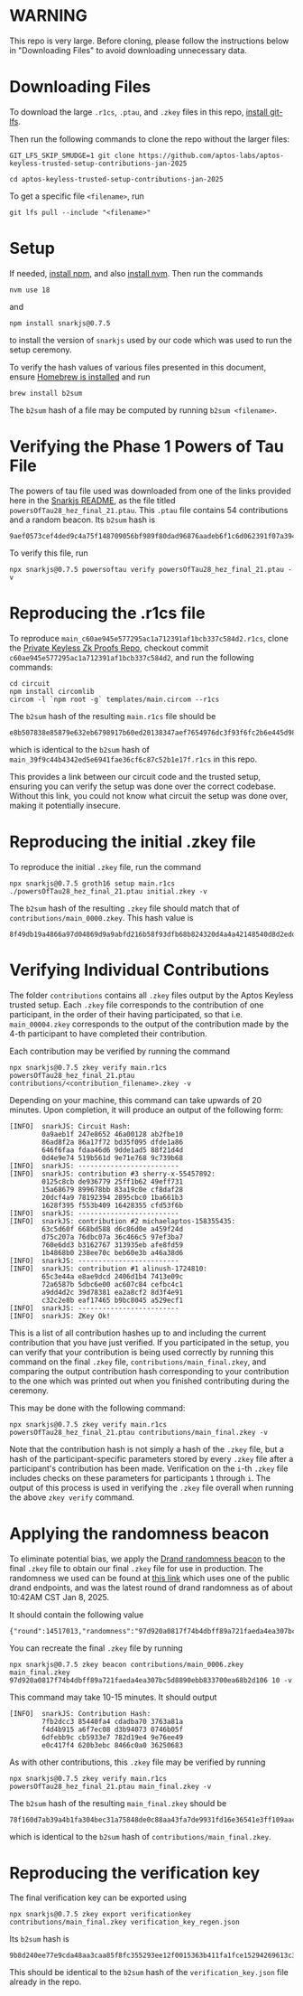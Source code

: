 # WARNING

This repo is very large. Before cloning, please follow the instructions below in "Downloading Files" to avoid downloading unnecessary data. 

# Downloading Files

To download the large `.r1cs`, `.ptau`, and `.zkey` files in this repo, [install git-lfs](https://git-lfs.com/). 

Then run the following commands to clone the repo without the larger files:

```
GIT_LFS_SKIP_SMUDGE=1 git clone https://github.com/aptos-labs/aptos-keyless-trusted-setup-contributions-jan-2025

cd aptos-keyless-trusted-setup-contributions-jan-2025
```

To get a specific file `<filename>`, run

```
git lfs pull --include "<filename>"
```

# Setup

If needed, [install npm](https://docs.npmjs.com/downloading-and-installing-node-js-and-npm), and also [install nvm](https://github.com/nvm-sh/nvm?tab=readme-ov-file#installing-and-updating). Then run the commands

```
nvm use 18
```

and

```
npm install snarkjs@0.7.5
```

to install the version of `snarkjs` used by our code which was used to run the setup ceremony. 

To verify the hash values of various files presented in this document, ensure [Homebrew is installed](https://docs.brew.sh/Installation) and run 

```
brew install b2sum
```

The `b2sum` hash of a file may be computed by running `b2sum <filename>`.

# Verifying the Phase 1 Powers of Tau File

The powers of tau file used was downloaded from one of the links provided here in the [Snarkjs README](https://github.com/iden3/snarkjs/blob/master/README.md#7-prepare-phase-2), as the file titled `powersOfTau28_hez_final_21.ptau`. This `.ptau` file contains 54 contributions and a random beacon. Its `b2sum` hash is 

```
9aef0573cef4ded9c4a75f148709056bf989f80dad96876aadeb6f1c6d062391f07a394a9e756d16f7eb233198d5b69407cca44594c763ab4a5b67ae73254678
``` 

To verify this file, run 

```
npx snarkjs@0.7.5 powersoftau verify powersOfTau28_hez_final_21.ptau -v
```

# Reproducing the .r1cs file

To reproduce `main_c60ae945e577295ac1a712391af1bcb337c584d2.r1cs`, clone the [Private Keyless Zk Proofs Repo](https://github.com/aptos-labs/keyless-zk-proofs-private), checkout commit `c60ae945e577295ac1a712391af1bcb337c584d2`, and run the following commands:

```
cd circuit
npm install circomlib
circom -l `npm root -g` templates/main.circom --r1cs
```

The `b2sum` hash of the resulting `main.r1cs` file should be 

```
e8b507838e85879e632eb6798917b60ed20138347aef7654976dc3f93f6fc2b6e445d980102c8fc674b5f2aae01062de08ce8b895ebcb21962984b87cdfdde63
```

which is identical to the `b2sum` hash of `main_39f9c44b4342ed5e6941fae36cf6c87c52b1e17f.r1cs` in this repo.

This provides a link between our circuit code and the trusted setup, ensuring you can verify the setup was done over the correct codebase. Without this link, you could not know what circuit the setup was done over, making it potentially insecure. 

# Reproducing the initial .zkey file

To reproduce the initial `.zkey` file, run the command

```
npx snarkjs@0.7.5 groth16 setup main.r1cs ./powersOfTau28_hez_final_21.ptau initial.zkey -v
```

The `b2sum` hash of the resulting `.zkey` file should match that of `contributions/main_0000.zkey`. This hash value is

```
8f49db19a4866a97d04869d9a9abfd216b58f93dfb68b824320d4a4a42148540d8d2eddf4488345f7d23299a067b1a8adeba530c97d59ffa2ff1a34bdbd9414b
```


# Verifying Individual Contributions


The folder `contributions` contains all `.zkey` files output by the Aptos Keyless trusted setup. Each `.zkey` file corresponds to the contribution of one participant, in the order of their having participated, so that i.e. `main_00004.zkey` corresponds to the output of the contribution made by the 4-th participant to have completed their contribution.

Each contribution may be verified by running the command 

```
npx snarkjs@0.7.5 zkey verify main.r1cs powersOfTau28_hez_final_21.ptau contributions/<contribution_filename>.zkey -v
```

Depending on your machine, this command can take upwards of 20 minutes. Upon completion, it will produce an output of the following form: 

```
[INFO]  snarkJS: Circuit Hash: 
		0a9aeb1f 247e8652 46a00128 ab2fbe10
		86ad8f2a 86a17f72 bd35f095 dfde1a86
		646f6faa fdaa46d6 9dde1ad5 88f21d4d
		0d4e9e74 519b561d 9e71e768 9c739b68
[INFO]  snarkJS: -------------------------
[INFO]  snarkJS: contribution #3 sherry-x-55457892:
		0125c8cb de936779 25ff1b62 49eff731
		15a68679 899678bb 83a19c0e cf8daf28
		20dcf4a9 78192394 2895cbc0 1ba661b3
		1628f395 f553b409 16428355 cfd53f6b
[INFO]  snarkJS: -------------------------
[INFO]  snarkJS: contribution #2 michaelaptos-158355435:
		63c5d60f 668bd588 d6c86d0e a459f24d
		d75c207a 76dbc07a 36c466c5 97ef3ba7
		760e6dd3 b3162767 313935eb afe8fd59
		1b4868b0 238ee70c beb60e3b a46a38d6
[INFO]  snarkJS: -------------------------
[INFO]  snarkJS: contribution #1 alinush-1724810:
		65c3e44a e8ae9dcd 2406d1b4 7413e09c
		72a6587b 5dbc6e00 ac607c84 cefbc4c1
		a9dd4d2c 39d78381 ea2a8cf2 8d3f4e91
		c32c2e8b eaf17465 b9bc8045 a529ecf1
[INFO]  snarkJS: -------------------------
[INFO]  snarkJS: ZKey Ok!
```

This is a list of all contribution hashes up to and including the current contribution that you have just verified. If you participated in the setup, you can verify that your contribution is being used correctly by running this command on the final `.zkey` file, `contributions/main_final.zkey`, and comparing the output contribution hash corresponding to your contribution to the one which was printed out when you finished contributing during the ceremony. 

This may be done with the following command:

```
npx snarkjs@0.7.5 zkey verify main.r1cs powersOfTau28_hez_final_21.ptau contributions/main_final.zkey -v
```

Note that the contribution hash is not simply a hash of the `.zkey` file, but a hash of the participant-specific parameters stored by every `.zkey` file after a participant's contribution has been made. Verification on the `i`-th `.zkey` file includes checks on these parameters for participants `1` through `i`. The output of this process is used in verifying the `.zkey` file overall when running the above `zkey verify` command. 

# Applying the randomness beacon

To eliminate potential bias, we apply the [Drand randomness beacon](https://drand.love/) to the final `.zkey` file to obtain our final `.zkey` file for use in production. The randomness we used can be found at [this link](https://api3.drand.sh/52db9ba70e0cc0f6eaf7803dd07447a1f5477735fd3f661792ba94600c84e971/public/14517013) which uses one of the public drand endpoints, and was the latest round of drand randomness as of about 10:42AM CST Jan 8, 2025. 

It should contain the following value

```
{"round":14517013,"randomness":"97d920a0817f74b4dbff89a721faeda4ea307bc5d8890ebb833700ea68b2d106","signature":"83236a954108c9de257b6a10c838f3e3f215eb3bd25c2261f42b4a6204d6b00a3f216b8d88dcd7947cba97d39f2e16c5"}
```

You can recreate the final `.zkey` file by running

```
npx snarkjs@0.7.5 zkey beacon contributions/main_0006.zkey main_final.zkey 97d920a0817f74b4dbff89a721faeda4ea307bc5d8890ebb833700ea68b2d106 10 -v
```

This command may take 10-15 minutes. It should output

```
[INFO]  snarkJS: Contribution Hash: 
		7fb2dcc3 85440fa4 cdadba70 3763a81a
		f4d4b915 a6f7ec08 d3b94073 0746b05f
		6dfebb9c cb5933e7 782d19e4 9e76ee49
		e0c417f4 620b3ebc 8466c0a0 36250683
```

As with other contributions, this `.zkey` file may be verified by running

```
npx snarkjs@0.7.5 zkey verify main.r1cs powersOfTau28_hez_final_21.ptau main_final.zkey -v
```

The `b2sum` hash of the resulting `main_final.zkey` should be 

```
78f160d7ab39a4b1fa304bec31a75848de0c88aa43fa7de9931fd16e36541e3ff109aac53a3bb3b3db07c77a4ae1045afc5b9e93d623f90ce4dfba11ff785b08
```

which is identical to the `b2sum` hash of `contributions/main_final.zkey`.

# Reproducing the verification key

The final verification key can be exported using 

```
npx snarkjs@0.7.5 zkey export verificationkey contributions/main_final.zkey verification_key_regen.json
```

Its `b2sum` hash is

```
9b8d240ee77e9cda48aa3caa85f8fc355293ee12f0015363b411fa1fce15294269613c3cbf1185cc867fd97c0e9cb5fa622e4fd5082a1add1899671d098c2273
```

This should be identical to the `b2sum` hash of the `verification_key.json` file already in the repo.
